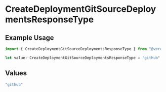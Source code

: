 # CreateDeploymentGitSourceDeploymentsResponseType

## Example Usage

```typescript
import { CreateDeploymentGitSourceDeploymentsResponseType } from "@vercel/sdk/models/operations/createdeployment.js";

let value: CreateDeploymentGitSourceDeploymentsResponseType = "github";
```

## Values

```typescript
"github"
```